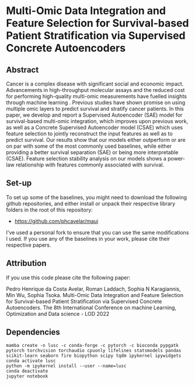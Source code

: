 # Multi-Omic Data Integration and Feature Selection for Survival-based Patient Stratification via Supervised Concrete Autoencoders

## Abstract
Cancer is a complex disease with significant social and economic impact. Advancements in high-throughput molecular assays and the reduced cost for performing high-quality multi-omic measurements have fuelled insights through machine learning . Previous studies have shown promise on using multiple omic layers to predict survival and stratify cancer patients. In this paper, we develop and report a Supervised Autoencoder (SAE) model for survival-based multi-omic integration, which improves upon previous work, as well as a Concrete Supervised Autoencoder model (CSAE) which uses feature selection to jointly reconstruct the input features as well as to predict survival. Our results show that our models either outperform or are on par with some of the most commonly used baselines, while either providing a better survival separation (SAE) or being more interpretable (CSAE). Feature selection stability analysis on our models shows a power-law relationship with features commonly associated with survival.

## Set-up

To set up some of the baselines, you might need to download the following github repositories, and either install or unpack their respective library folders in the root of this repository:
* https://github.com/phcavelar/maui

I've used a personal fork to ensure that you can use the same modifications I used. If you use any of the baselines in your work, please cite their respective papers.

## Attribution

If you use this code please cite the following paper:

Pedro Henrique da Costa Avelar, Roman Laddach, Sophia N Karagiannis, Min Wu, Sophia Tsoka. Multi-Omic Data Integration and Feature Selection for Survival-based Patient Stratification via Supervised Concrete Autoencoders. The 8th International Conference on machine Learning, Optimization and Data science - LOD 2022

## Dependencies

```
mamba create -n lusc -c conda-forge -c pytorch -c bioconda pypgatk pytorch torchvision torchaudio cpuonly lifelines statsmodels pandas scikit-learn seaborn fire biopython scipy tqdm ipykernel ipywidgets
conda activate lusc
python -m ipykernel install --user --name=lusc
conda deactivate
jupyter notebook
```


